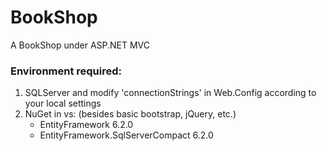 # BookShop
A BookShop under ASP.NET MVC

### Environment required:
1. SQLServer and modify 'connectionStrings' in Web.Config according to your local settings
2. NuGet in vs: (besides basic bootstrap, jQuery, etc.)
    - EntityFramework 6.2.0
    - EntityFramework.SqlServerCompact 6.2.0
